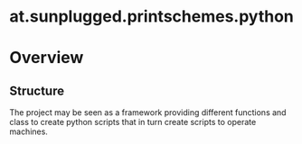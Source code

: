 # at.sunplugged.printschemes.python


# Overview

## Structure

The project may be seen as a framework providing different functions and class to create python scripts that in turn create scripts to operate machines.
